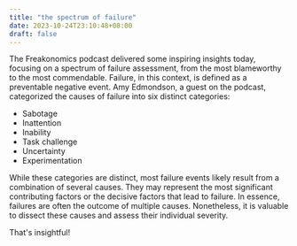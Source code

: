 ```yaml
---
title: "the spectrum of failure"
date: 2023-10-24T23:10:48+08:00
draft: false
---
```


The Freakonomics podcast delivered some inspiring insights today, focusing on a spectrum of failure assessment, from the most blameworthy to the most commendable. Failure, in this context, is defined as a preventable negative event. Amy Edmondson, a guest on the podcast, categorized the causes of failure into six distinct categories:

- Sabotage
- Inattention
- Inability
- Task challenge
- Uncertainty
- Experimentation

While these categories are distinct, most failure events likely result from a combination of several causes. They may represent the most significant contributing factors or the decisive factors that lead to failure. In essence, failures are often the outcome of multiple causes. Nonetheless, it is valuable to dissect these causes and assess their individual severity.

That's insightful!
